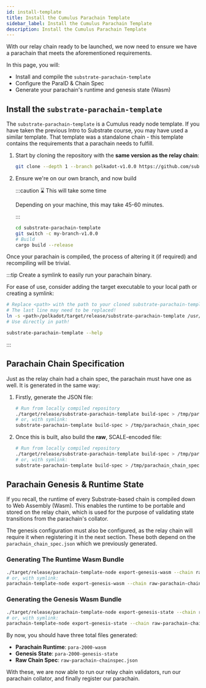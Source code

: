 ```yaml
---
id: install-template
title: Install the Cumulus Parachain Template
sidebar_label: Install the Cumulus Parachain Template
description: Install the Cumulus Parachain Template
---
```


With our relay chain ready to be launched, we now need to ensure we have a parachain that meets the aforementioned requirements.  

In this page, you will:

- Install and compile the `substrate-parachain-template`
- Configure the ParaID & Chain Spec
- Generate your parachain's runtime and genesis state (Wasm)

## Install the `substrate-parachain-template`

The `substrate-parachain-template` is a Cumulus ready node template.  If you have taken the previous Intro to Substrate course, you may have used a similar template.  That template was a standalone chain - this template contains the requirements that a parachain needs to fulfill.

1. Start by cloning the repository with the **same version as the relay chain**:

    ```bash
    git clone --depth 1 --branch polkadot-v1.0.0 https://github.com/substrate-developer-hub/substrate-parachain-template.git
    ```

2. Ensure we're on our own branch, and now build

    :::caution ⌛ This will take some time

    Depending on your machine, this may take 45-60 minutes.

    :::

    ```bash
    cd substrate-parachain-template
    git switch -c my-branch-v1.0.0
    # Build
    cargo build --release
    ```

Once your parachain is compiled, the process of altering it (if required) and recompiling will be trivial. 

:::tip Create a symlink to easily run your parachain binary.

For ease of use, consider adding the target executable to your local path or creating a symlink:
 
```bash
# Replace <path> with the path to your cloned substrate-parachain-template repo
# The last line may need to be replaced! 
ln -s <path>/polkadot/target/release/substrate-parachain-template /usr/local/bin/substrate-parachain-template 
# Use directly in path!

substrate-parachain-template --help
```

:::

## Parachain Chain Specification

Just as the relay chain had a chain spec, the parachain must have one as well.  It is generated in the same way:


1. Firstly, generate the JSON file:

    ```bash
    # Run from locally compiled repository
    ./target/release/substrate-parachain-template build-spec > /tmp/parachain_chain_spec.json
    # or, with symlink:
    substrate-parachain-template build-spec > /tmp/parachain_chain_spec.json
    ```

2. Once this is built, also build the **raw**, SCALE-encoded file:

    ```bash
    # Run from locally compiled repository
    ./target/release/substrate-parachain-template build-spec > /tmp/parachain_chain_spec.json
    # or, with symlink:
    substrate-parachain-template build-spec > /tmp/parachain_chain_spec.json
    ```


## Parachain Genesis & Runtime State

If you recall, the runtime of every Substrate-based chain is compiled down to Web Assembly (Wasm).  This enables the runtime to be portable and stored on the relay chain, which is used for the purpose of validating state transitions from the parachain's collator.

The genesis configuration must also be configured, as the relay chain will require it when registering it in the next section.  These both depend on the `parachain_chain_spec.json` which we previously generated.

### Generating The Runtime Wasm Bundle

```bash
./target/release/parachain-template-node export-genesis-wasm --chain raw-parachain-chainspec.json para-2000-wasm
# or, with symlink:
parachain-template-node export-genesis-wasm --chain raw-parachain-chainspec.json para-2000-wasm
```

### Generating the Genesis Wasm Bundle

```bash
./target/release/parachain-template-node export-genesis-state --chain raw-parachain-chainspec.json para-2000-genesis-state
# or, with symlink:
parachain-template-node export-genesis-state --chain raw-parachain-chainspec.json para-2000-genesis-state
```

By now, you should have three total files generated: 

- **Parachain Runtime**: `para-2000-wasm`
- **Genesis State**: `para-2000-genesis-state`
- **Raw Chain Spec**: `raw-parachain-chainspec.json`

With these, we are now able to run our relay chain validators, run our parachain collator, and finally register our parachain.


